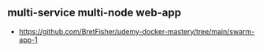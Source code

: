 ## multi-service multi-node web-app
- https://github.com/BretFisher/udemy-docker-mastery/tree/main/swarm-app-1
